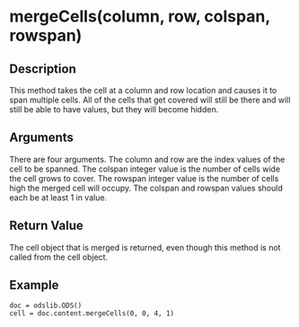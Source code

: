# mergeCells(column, row, colspan, rowspan) #

## Description ##

This method takes the cell at a column and row location and causes it to span multiple cells.  All of the cells that get covered will still be there and will still be able to have values, but they will become hidden.

## Arguments ##

There are four arguments.  The column and row are the index values of the cell to be spanned.  The colspan integer value is the number of cells wide the cell grows to cover.  The rowspan integer value is the number of cells high the merged cell will occupy.  The colspan and rowspan values should each be at least 1 in value.

## Return Value ##

The cell object that is merged is returned, even though this method is not called from the cell object.

## Example ##
```
doc = odslib.ODS()
cell = doc.content.mergeCells(0, 0, 4, 1)
```